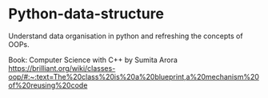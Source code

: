 # Python-data-structure
Understand data organisation in python and refreshing the concepts of OOPs.

Book: Computer Science with C++ by Sumita Arora
https://brilliant.org/wiki/classes-oop/#:~:text=The%20class%20is%20a%20blueprint,a%20mechanism%20of%20reusing%20code
